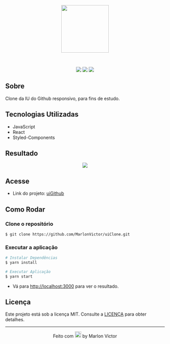 <p align="center">
  <img src="https://image.flaticon.com/icons/svg/2111/2111425.svg" width="150px">
</p><br/>

<p align="center">
  <img src="https://img.shields.io/netlify/8dcf5f7b-1426-4efd-bf39-3cb9f856fb51?color=%23000&logo=Netlify&style=flat-square">
  <img src="https://img.shields.io/github/repo-size/MarlonVictor/uiClone?color=%23000&logo=GitHub&style=flat-square">
  <img src="https://img.shields.io/github/stars/MarlonVictor/uiClone?color=%23000&style=flat-square&logo=github">
</p>

## Sobre
Clone da IU do Github responsivo, para fins de estudo.  

## Tecnologias Utilizadas
* JavaScript
* React
* Styled-Components

## Resultado
<p align="center">
  <img src="https://user-images.githubusercontent.com/62356988/91336018-a27ee000-e7a7-11ea-8e1d-38f4eb4f69c9.gif">
</p>

## Acesse
* Link do projeto: [uiGithub](https://uigithub.netlify.app/)  

## Como Rodar
### Clone o repositório
```bash
$ git clone https://github.com/MarlonVictor/uiClone.git
```

### Executar a aplicação
```bash
# Instalar Dependências
$ yarn install

# Executar Aplicação 
$ yarn start
```
* Vá para [http://localhost:3000](http://localhost:3000/) para ver o resultado.

## Licença
Este projeto está sob a licença MIT. Consulte a [LICENÇA](https://github.com/MarlonVictor/uiClone/blob/master/LICENSE) para obter detalhes.

___
<p align="center">
  Feito com <img src="https://github.githubassets.com/images/icons/emoji/unicode/1f49c.png" width="20px"> by Marlon Victor
</p>